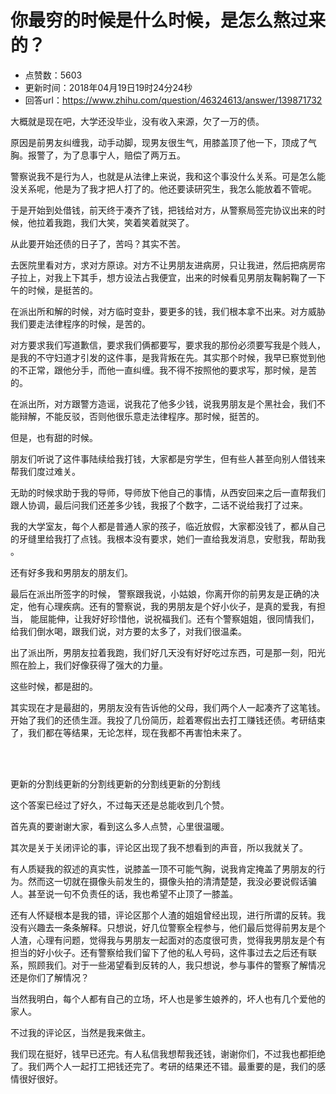 # 你最穷的时候是什么时候，是怎么熬过来的？
- 点赞数：5603
- 更新时间：2018年04月19日19时24分24秒
- 回答url：https://www.zhihu.com/question/46324613/answer/139871732
<body>
 <p data-pid="YCdAJmox">大概就是现在吧，大学还没毕业，没有收入来源，欠了一万的债。</p>
 <p data-pid="xt_D_9WC">原因是前男友纠缠我，动手动脚，现男友很生气，用膝盖顶了他一下，顶成了气胸。报警了，为了息事宁人，赔偿了两万五。</p>
 <p data-pid="wGSicANs">警察说我不是行为人，也就是从法律上来说，我和这个事没什么关系。可是怎么能没关系呢，他是为了我才把人打了的。他还要读研究生，我怎么能放着不管呢。</p>
 <p data-pid="b8ZVfiBW">于是开始到处借钱，前天终于凑齐了钱，把钱给对方，从警察局签完协议出来的时候，他拉着我跑，我们大笑，笑着笑着就哭了。</p>
 <p data-pid="4DanHX_i">从此要开始还债的日子了，苦吗？其实不苦。</p>
 <p data-pid="nALHbOTP">去医院里看对方，求对方原谅。对方不让男朋友进病房，只让我进，然后把病房帘子拉上，对我上下其手，想方设法占我便宜，出来的时候看见男朋友鞠躬鞠了一下午的时候，是挺苦的。</p>
 <p data-pid="IJBLV2Ia">在派出所和解的时候，对方临时变卦，要更多的钱，我们根本拿不出来。对方威胁我们要走法律程序的时候，是苦的。</p>
 <p data-pid="8GzNATSJ">对方要求我们写道歉信，要求我们俩都要写，要求我的那份必须要写我是个贱人，是我的不守妇道才引发的这件事，是我背叛在先。其实那个时候，我早已察觉到他的不正常，跟他分手，而他一直纠缠。我不得不按照他的要求写，那时候，是苦的。</p>
 <p data-pid="hoc2oVpd">在派出所，对方跟警方造谣，说我花了他多少钱，说我男朋友是个黑社会，我们不能辩解，不能反驳，否则他很乐意走法律程序。那时候，挺苦的。</p>
 <p data-pid="aGapuCVY">但是，也有甜的时候。</p>
 <p data-pid="0eyYNFIQ">朋友们听说了这件事陆续给我打钱，大家都是穷学生，但有些人甚至向别人借钱来帮我们度过难关。</p>
 <p data-pid="kWlGKsaf">无助的时候求助于我的导师，导师放下他自己的事情，从西安回来之后一直帮我们跟人协调，最后问我们还差多少钱，我报了个数字，二话不说给我打了过来。</p>
 <p data-pid="oflbw5ma">我的大学室友，每个人都是普通人家的孩子，临近放假，大家都没钱了，都从自己的牙缝里给我打了点钱。我根本没有要求，她们一直给我发消息，安慰我，帮助我 。</p>
 <p data-pid="_lTw9_oS">还有好多我和男朋友的朋友们。</p>
 <p data-pid="Cf-KLMEr">最后在派出所签字的时候， 警察跟我说，小姑娘，你离开你的前男友是正确的决定，他有心理疾病。还有的警察说，我的男朋友是个好小伙子，是真的爱我，有担当， 能屈能伸，让我好好珍惜他，说祝福我们。还有个警察姐姐，很同情我们，给我们倒水喝，跟我们说，对方要的太多了，对我们很温柔。</p>
 <p data-pid="ijINIXMl">出了派出所，男朋友拉着我跑，我们好几天没有好好吃过东西，可是那一刻，阳光照在脸上，我们好像获得了强大的力量。</p>
 <p data-pid="-sUIatbh">这些时候，都是甜的。</p>
 <p data-pid="dJs7K1wQ">其实现在才是最甜的，男朋友没有告诉他的父母，我们两个人一起凑齐了这笔钱。开始了我们的还债生涯。我投了几份简历，趁着寒假出去打工赚钱还债。考研结束了，我们都在等结果，无论怎样，现在我都不再害怕未来了。</p>
 <br>
 <br>
 <p data-pid="pHnL2SiA">更新的分割线更新的分割线更新的分割线更新的分割线</p>
 <p data-pid="q3Uu4Dq5">这个答案已经过了好久，不过每天还是总能收到几个赞。</p>
 <p data-pid="s7KRV_fa">首先真的要谢谢大家，看到这么多人点赞，心里很温暖。</p>
 <p data-pid="WNYEg-2b">其次是关于关闭评论的事，评论区出现了我不想看到的声音，所以我就关了。</p>
 <p data-pid="Aa4sN_NY">有人质疑我的叙述的真实性，说膝盖一顶不可能气胸，说我肯定掩盖了男朋友的行为。然而这一切就在摄像头前发生的，摄像头拍的清清楚楚，我没必要说假话骗人。甚至说一句不负责任的话，我也希望不止顶了一膝盖。</p>
 <p data-pid="YgWNZuA_">还有人怀疑根本是我的错，评论区那个人渣的姐姐曾经出现，进行所谓的反转。我没有兴趣去一条条解释。只想说，好几位警察全程参与，他们最后觉得前男友是个人渣，心理有问题，觉得我与男朋友一起面对的态度很可贵，觉得我男朋友是个有担当的好小伙子。还有警察给我们留下了他的私人号码，这件事过去之后还有联系，照顾我们。对于一些渴望看到反转的人，我只想说，参与事件的警察了解情况还是你们了解情况？</p>
 <p data-pid="drHRLuz4">当然我明白，每个人都有自己的立场，坏人也是爹生娘养的，坏人也有几个爱他的家人。</p>
 <p data-pid="WhxR6GSm">不过我的评论区，当然是我来做主。</p>
 <p data-pid="bFRlfPxb">我们现在挺好，钱早已还完。有人私信我想帮我还钱，谢谢你们，不过我也都拒绝了。我们两个人一起打工把钱还完了。考研的结果还不错。最重要的是，我们的感情很好很好。</p>
</body>